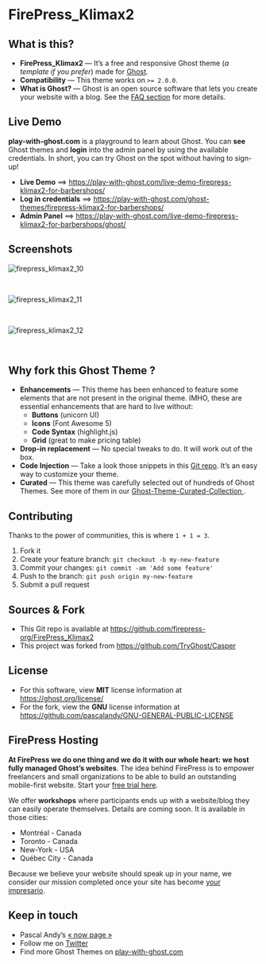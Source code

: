 # FirePress_Klimax2


## What is this?

- **FirePress_Klimax2** — It’s a free and responsive Ghost theme (*a template if you prefer*) made for [Ghost](https://ghost.org/). 
- **Compatibility** — This theme works on `>= 2.0.0`.
- **What is Ghost?** — Ghost is an open source software that lets you create your website with a blog. See the [FAQ section](https://play-with-ghost.com/ghost-themes/faq/#what-is-ghost) for more details.


##  Live Demo

**play-with-ghost.com** is a playground to learn about Ghost. You can **see** Ghost themes and **login** into the admin panel by using the available credentials. In short, you can try Ghost on the spot without having to sign-up!

- **Live Demo** ==> https://play-with-ghost.com/live-demo-firepress-klimax2-for-barbershops/
- **Log in credentials** ==> https://play-with-ghost.com/ghost-themes/firepress-klimax2-for-barbershops/
- **Admin Panel** ==> https://play-with-ghost.com/live-demo-firepress-klimax2-for-barbershops/ghost/

## Screenshots

![firepress_klimax2_10](https://user-images.githubusercontent.com/6694151/45888951-44604b80-bd8d-11e8-9b8a-6fd8dd6052b8.jpg)

<br>

![firepress_klimax2_11](https://user-images.githubusercontent.com/6694151/45888952-44604b80-bd8d-11e8-9845-68627d6dc573.jpg)

<br>

![firepress_klimax2_12](https://user-images.githubusercontent.com/6694151/45889214-d9fbdb00-bd8d-11e8-8c4f-540c03a0d5b1.jpg)

<br>


## Why fork this Ghost Theme ?

- **Enhancements** — This theme has been enhanced to feature some elements that are not present in the original theme. IMHO, these are essential enhancements that are hard to live without:
	- **Buttons** (unicorn UI)
	- **Icons** (Font Awesome 5)
	- **Code Syntax** (highlight.js) 
	- **Grid** (great to make pricing table)
- **Drop-in replacement** — No special tweaks to do. It will work out of the box.
- **Code Injection** — Take a look those snippets in this [Git repo](https://github.com/firepress-org/Code-Injection-Ghost). It’s an easy way to customize your theme.
- **Curated** — This theme was carefully selected out of hundreds of Ghost Themes. See more of them in our [Ghost-Theme-Curated-Collection ](https://github.com/firepress-org/Ghost-Theme-Curated-Collection/tree/master/01_go).


## Contributing

Thanks to the power of communities, this is where `1 + 1 = 3`.

1. Fork it
2. Create your feature branch: `git checkout -b my-new-feature`
3. Commit your changes: `git commit -am 'Add some feature'`
4. Push to the branch: `git push origin my-new-feature`
5. Submit a pull request


## Sources & Fork

- This Git repo is available at https://github.com/firepress-org/FirePress_Klimax2
- This project was forked from https://github.com/TryGhost/Casper


## License

- For this software, view **MIT** license information at https://ghost.org/license/
- For the fork, view the **GNU** license information at https://github.com/pascalandy/GNU-GENERAL-PUBLIC-LICENSE


## FirePress Hosting

**At FirePress we do one thing and we do it with our whole heart: we host fully managed Ghost’s websites**. The idea behind FirePress is to empower freelancers and small organizations to be able to build an outstanding mobile-first website. Start your [free trial here](https://play-with-ghost.com/ghost-themes/free-10-day-trial/).

We offer **workshops** where participants ends up with a website/blog they can easily operate themselves. Details are coming soon. It is available in those cities:

- Montréal - Canada
- Toronto - Canada
- New-York - USA
- Québec City - Canada

Because we believe your website should speak up in your name, we consider our mission completed once your site has become [your impresario](https://play-with-ghost.com/ghost-themes/why-launching-your-next-website-with-firepress/).


## Keep in touch

- Pascal Andy’s [« now page »](https://pascalandy.com/blog/now/)
- Follow me on [Twitter](https://twitter.com/askpascalandy)
- Find more Ghost Themes on [play-with-ghost.com](https://play-with-ghost.com/)
